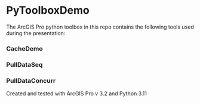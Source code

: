 # PyToolboxDemo


The ArcGIS Pro python toolbox in this repo contains the following tools used during the presentation:

### CacheDemo

### PullDataSeq

### PullDataConcurr


Created and tested with ArcGIS Pro v 3.2 and Python 3.11
